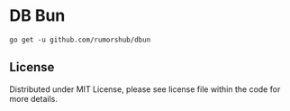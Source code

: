 # DB Bun

```shell
go get -u github.com/rumorshub/dbun
```

## License

Distributed under MIT License, please see license file within the code for more details.